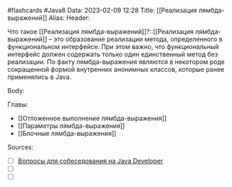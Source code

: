 #flashcards #Java8 
Data: 2023-02-09 12:28
Title: [[Реализация лямбда-выражений]]
Alias:
Header:

Что такое [[Реализация лямбда-выражений]]?::[[Реализация лямбда-выражений]] – это образование реализации метода, определенного в функциональном интерфейсе. При этом важно, что функциональный интерфейс должен содержать только один единственный метод без реализации. По факту лямбда-выражения являются в некотором роде сокращенной формой внутренних анонимных классов, которые ранее применялись в Java.
<!--SR:!2023-03-12,1,130-->



Body:






Главы:
- [[Отложенное выполнение лямбда-выражения]]
- [[Параметры лямбда-выражения]]
- [[Блочные лямбда-выражения]]


Sources:
- [ ] [Вопросы для собеседования на Java Developer](https://github.com/enhorse/java-interview/blob/master/README.md#%D0%9E%D0%9E%D0%9F)
- [ ] []()
- [ ] []()
